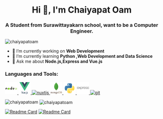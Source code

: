 <h1 align="center">Hi 👋, I'm Chaiyapat Oam</h1>
<h3 align="center">
    A Student from Surawittayakarn school, want to be a Computer Engineer.
</h3>

<p align="left">
    <img
    src="https://komarev.com/ghpvc/?username=chaiyapatoam&label=Profile%20views&color=0e75b6&style=flat"
    alt="chaiyapatoam"
    />
</p>

- 🔭 I’m currently working on **Web Development** 
- 🌱 I’m currently learning **Python ,Web Development and Data Science** 
- 💬 Ask me about **Node.js,Express and Vue.js**

<p align="left"></p>

<h3 align="left">Languages and Tools:</h3>
<p align="left">
<a href="https://nodejs.org" target="_blank" rel="noreferrer">
    <img
    src="https://raw.githubusercontent.com/devicons/devicon/master/icons/nodejs/nodejs-original-wordmark.svg"
    alt="nodejs"
      width="40"
      height="40"
      />
    </a>
    <a href="https://vuejs.org/" target="_blank" rel="noreferrer">
        <img
        src="https://raw.githubusercontent.com/devicons/devicon/master/icons/vuejs/vuejs-original-wordmark.svg"
        alt="vuejs"
        width="40"
        height="40"
        />
    </a>
    <a href="https://nuxtjs.org/" target="_blank" rel="noreferrer">
        <img
        src="https://www.vectorlogo.zone/logos/nuxtjs/nuxtjs-icon.svg"
        alt="nuxtjs"
        width="40"
        height="40"
        />
    </a>
    <a href="https://www.mongodb.com/" target="_blank" rel="noreferrer">
        <img
        src="https://raw.githubusercontent.com/devicons/devicon/master/icons/mongodb/mongodb-original-wordmark.svg"
        alt="mongodb"
        width="40"
        height="40"
        />
    </a>
    <a href="https://www.python.org" target="_blank" rel="noreferrer">
      <img
        src="https://raw.githubusercontent.com/devicons/devicon/master/icons/python/python-original.svg"
        alt="python"
        width="40"
        height="40"
      />
    </a>
  <a href="https://expressjs.com" target="_blank" rel="noreferrer">
    <img
      src="https://raw.githubusercontent.com/devicons/devicon/master/icons/express/express-original-wordmark.svg"
      alt="express"
      width="40"
      height="40"
    />
  </a>
  <a href="https://git-scm.com/" target="_blank" rel="noreferrer">
      <img
      src="https://www.vectorlogo.zone/logos/git-scm/git-scm-icon.svg"
      alt="git"
      width="40"
      height="40"
      />
    </a>
    
</p>

<p>
    <img
    align="left"
    src="https://github-readme-stats.vercel.app/api/top-langs?username=chaiyapatoam&show_icons=true&locale=en&layout=compact"
    alt="chaiyapatoam"
  />
</p>

<p>
  &nbsp;<img
    align="center"
    src="https://github-readme-stats.vercel.app/api?username=chaiyapatoam&show_icons=true&locale=en"
    alt="chaiyapatoam"
  />
</p>



[![Readme Card](https://github-readme-stats.vercel.app/api/pin/?username=chaiyapatoam&repo=Eshop-Shop&show_icons=true)](https://github.com/ChaiyapatOam/Eshop-Shop)
[![Readme Card](https://github-readme-stats.vercel.app/api/pin/?username=chaiyapatoam&repo=HeroCovidCheck&show_icons=true)](https://github.com/ChaiyapatOam/HeroCovidCheck)



